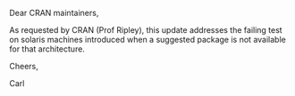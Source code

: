 Dear CRAN maintainers,

As requested by CRAN (Prof Ripley), this update addresses the failing test on solaris machines introduced when a suggested package is not available for that architecture.

Cheers,

Carl
